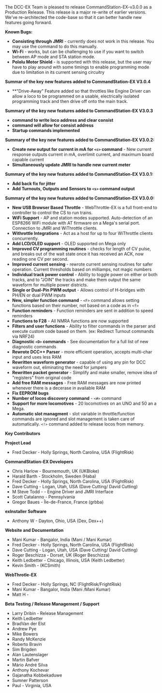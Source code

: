 The DCC-EX Team is pleased to release CommandStation-EX-v3.0.0 as a Production Release.  This release is a major re-write of earlier versions.  We've re-architected the code-base so that it can better handle new features going forward.  

**Known Bugs:**
 - **Consisting through JMRI** - currently does not work in this release.  You may use the <M> command to do this manually.
 - **Wi-Fi** - works, but can be challenging to use if you want to switch between AP mode and STA station mode.
 - **Pololu Motor Shield** - is supported with this release, but the user may have to play around with some timings to enable programming mode due to limitation in its current sensing circuitry 

**Summar of the key new features added to CommandStation-EX V3.0.4**
 - **"Drive-Away" Feature added so that throttles like Engine Driver can allow a loco to be programmed on a usable, electrically isolated programming track and then drive off onto the main track.
 
**Summary of the key new features added to CommandStation-EX V3.0.3**
 - **<W addr> command to write loco address and clear consist** 
 - **<R> command will allow for consist address**
 - **Startup commands implemented**
 
**Summary of the key new features added to CommandStation-EX V3.0.2:**
- **Create new output for current in mA for ``<c>`` command** - New current response outputs current in mA, overlimit current, and maximum board capable current
- **Simultaneously update JMRI to handle new current meter**

**Summary of the key new features added to CommandStation-EX V3.0.1:**
 - **Add back fix for jitter**
 - **Add Turnouts, Outputs and Sensors to ```<s>``` command output**

 **Summary of the key new features added to CommandStation-EX V3.0.0:**

 - **New USB Browser Based Throttle** - WebThrottle-EX is a full front-end to controller to control the CS to run trains.
 - **WiFi Support** - AP and station modes supported. Auto-detection of an ESP8266 WiFi module with AT firmware on a Mega's serial port. Connection to JMRI and WiThrottle clients.
 - **Withrottle Integrations** - Act as a host for up to four WiThrottle clients concurrently. 
 - **Add LCD/OLED support** - OLED supported on Mega only
 - **Improved CV programming routines** - checks for length of CV pulse, and breaks out of the wait state once it has received an ACK, now reading one CV per second.
 - **Improved current sensing** - rewrote current sensing routines for safer operation. Current thresholds based on milliamps, not magic numbers
 - **Individual track power control** - Ability to toggle power on either or both tracks, and to "JOIN" the tracks and make them output the same waveform for multiple power districts.
 - **Single or Dual-Pin PWM output** - Allows control of H-bridges with PH/EN or dual PWM inputs
 - **New, simpler function command** - ```<F>``` command allows setting functions based on their number, not based on a code as in ```<f>```
 - **Function reminders** - Function reminders are sent in addition to speed reminders
 - **Functions to F28** - All NMRA functions are now supported
 - **Filters and user functions** - Ability to filter commands in the parser and execute custom code based on them. (ex: Redirect Turnout commands via NRF24)
 - **Diagnostic ```<D>``` commands** - See documentation for a full list of new diagnostic commands
 - **Rewrote DCC++ Parser** - more efficient operation, accepts multi-char input and uses less RAM
 - **Rewritten waveform generator** - capable of using any pin for DCC waveform out, eliminating the need for jumpers
 - **Rewritten packet generator** - Simplify and make smaller, remove idea of "registers" from original code
 - **Add free RAM messages** - Free RAM messages are now printed whenever there is a decerase in available RAM
 - **Fix EEPROM bugs**
 - **Number of locos discovery command** - ```<#>``` command 
 - **Support for more locomotives** - 20 locomotives on an UNO and 50 an a Mega.
 - **Automatic slot managment** - slot variable in throttle/function commands are ignored and slot management is taken care of automatically. ```<!>``` command added to release locos from memory.


**Key Contributors**

**Project Lead**
- Fred Decker - Holly Springs, North Carolina, USA (FlightRisk)

**CommandStation-EX Developers**
- Chris Harlow - Bournemouth, UK (UKBloke)
- Harald Barth - Stockholm, Sweden (Haba)
- Fred Decker - Holly Springs, North Carolina, USA (FlightRisk)
- Dave Cutting - Logan, Utah, USA (Dave Cutting/ David Cutting)
- M Steve Todd - - Engine Driver and JMRI Interface
- Scott Catalanno - Pennsylvania
- Gregor Baues - Île-de-France, France (grbba)

**exInstaller Software**
- Anthony W - Dayton, Ohio, USA (Dex, Dex++)

**Website and Documentation**
- Mani Kumar - Bangalor, India (Mani / Mani Kumar)
- Fred Decker - Holly Springs, North Carolina, USA (FlightRisk)
- Dave Cutting - Logan, Utah, USA (Dave Cutting/ David Cutting)
- Roger Beschizza - Dorset, UK (Roger Beschizza)
- Keith Ledbetter - Chicago, Illinois, USA (Keith Ledbetter)
- Kevin Smith - (KCSmith)

**WebThrotle-EX**
- Fred Decker - Holly Springs, NC (FlightRisk/FrightRisk)
- Mani Kumar - Bangalor, India (Mani /Mani Kumar)
- Matt H - 



**Beta Testing / Release Management / Support**
- Larry Dribin	- Release Management
- Keith Ledbetter	
- BradVan der Elst	
- Andrew Pye	
- Mike Bowers	
- Randy McKenzie
- Roberto Bravin
- Sim Brigden
- Alan Lautenslager
- Martin Bafver	
- Mário André Silva	
- Anthony Kochevar	
- Gajanatha Kobbekaduwe	
- Sumner Patterson 
- Paul - Virginia, USA
